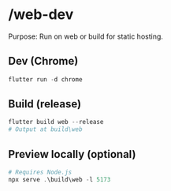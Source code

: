 # /web-dev

Purpose: Run on web or build for static hosting.

## Dev (Chrome)
```powershell
flutter run -d chrome
```

## Build (release)
```powershell
flutter build web --release
# Output at build\web
```

## Preview locally (optional)
```powershell
# Requires Node.js
npx serve .\build\web -l 5173
```
